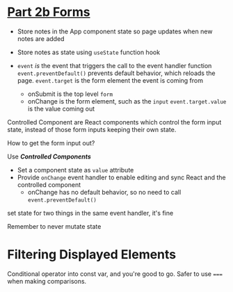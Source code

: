 # [Part 2b Forms](https://fullstackopen.com/en/part2/forms)

- Store notes in the App component state so page updates when new notes are added
- Store notes as state using `useState` function hook

- `event` _is_ the event that triggers the call to the event handler function
`event.preventDefault()` prevents default behavior, which reloads the page.
`event.target` is the form element the event is coming from
    - onSubmit is the top level `form`
    - onChange is the form element, such as the `input`
`event.target.value` is the value coming out

Controlled Component are React components which control the form input state, instead of those form inputs keeping their own state.

How to get the form input out?

Use ***Controlled Components***
- Set a component state as `value` attribute
- Provide `onChange` event handler to enable editing and sync React and the controlled component
    - onChange has no default behavior, so no need to call `event.preventDefault()`

set state for two things in the same event handler, it's fine

Remember to never mutate state

# Filtering Displayed Elements
Conditional operator into const var, and you're good to go.
Safer to use `===` when making comparisons.